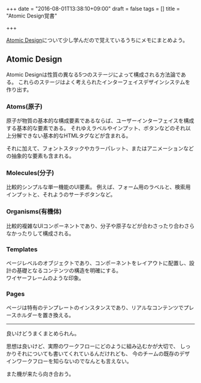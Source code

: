 +++
date = "2016-08-01T13:38:10+09:00"
draft = false
tags = []
title = "Atomic Design覚書"

+++


[Atomic Design](http://atomicdesign.bradfrost.com/)について少し学んだので覚えているうちにメモにまとめよう。


## Atomic Design

Atomic Designは性質の異なる5つのステージによって構成される方法論である。
これらのステージはよく考えられたインターフェイスデザインシステムを作り出す。

### Atoms(原子)

原子が物質の基本的な構成要素であるならば、ユーザーインターフェイスを構成する基本的な要素である。
それゆえラベルやインプット、ボタンなどのそれ以上分解できない基本的なHTMLタグなどが含まれる。

それに加えて、フォントスタックやカラーパレット、またはアニメーションなどの抽象的な要素も含まれる。

### Molecules(分子)

比較的シンプルな単一機能のUI要素。
例えば、フォーム用のラベルと、検索用インプットと、それようのサーチボタンなど。

### Organisms(有機体)

比較的複雑なUIコンポーネントであり、分子や原子などが合わさったり合わさらなかったりして構成される。

### Templates

ページレベルのオブジェクトであり、コンポーネントをレイアウトに配置し、設計の基礎となるコンテンツの構造を明確にする。  
ワイヤーフレームのような印象。

### Pages

ページは特有のテンプレートのインスタンスであり、リアルなコンテンツでプレースホルダーを置き換える。


<hr>

良いけどうまくまとめられん。

思想は良いけど、実際のワークフローにどのように組み込むかが大切で、
しっかりそれについても書いてくれているんだけれども、
今のチームの既存のデザインワークフローを知らないのでなんとも言えない。

また機が来たら向き合おう。
